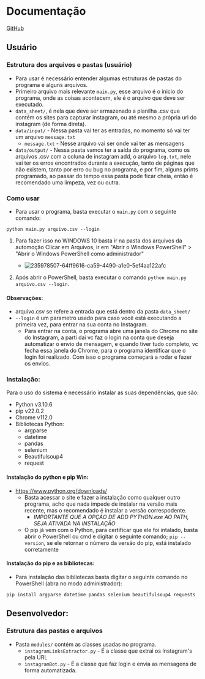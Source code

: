 
# Documentação

[GitHub](https://github.com/AlexSilva-dev/InstagramBot)


## Usuário


### Estrutura dos arquivos e pastas (usuário)
- Para usar é necessário entender algumas estruturas de pastas do programa e alguns arquivos.
- Primeiro arquivo mais relevante `main.py`, esse arquivo é o inicio do programa, onde as coisas acontecem, ele é o arquivo que deve ser executado.
- `data_sheet/`, é nela que deve ser armazenado a planilha .csv que contém os sites para capturar instagram, ou até mesmo a própria url do instagram (de forma direta).
- `data/input/` - Nessa pasta vai ter as entradas, no momento só vai ter um arquivo `message.txt`
    - `message.txt` - Nesse arquivo vai ser onde vai ter as mensagens
- `data/output/` - Nessa pasta vamos ter a saída do programa, como os arquivos .csv com a coluna de instagram add, o arquivo `log.txt`, nele vai ter os erros encontrados durante a execução, tanto de páginas que não existem, tanto por erro ou bug no programa, e por fim, alguns prints programado, ao passar do tempo essa pasta pode ficar cheia, então é recomendado uma limpeza, vez ou outra.

### Como usar
- Para usar o programa, basta executar o `main.py` com o seguinte comando:
~~~
python main.py arquivo.csv --login
~~~

1. Para fazer isso no WINDOWS 10 basta ir na pasta dos arquivos da automoção Clicar em Arquivos, ir em "Abrir o Windows PowerShell" > "Abrir o Windows PowerShell como administrador"
    - ![235978507-64ff9616-ca59-4490-a1e0-5ef4aa122afc](https://user-images.githubusercontent.com/89947341/235983074-a9e32e19-d88c-4e40-b074-48e71da20aa7.png)

2. Após abrir o PowerShell, basta executar o comando `python main.py arquivo.csv --login`.

#### Observações:
- arquivo.csv se refere a entrada que está dentro da pasta `data_sheet/`
- `--login` é um parametro usado para caso você está executando a primeira vez, para entrar na sua conta no Instagram.
    - Para entrar na conta, o programa abre uma janela do Chrome no site do Instagram, a parti dai vc faz o login na conta que deseja automatizar o envio de mensagem, e quando tiver tudo completo, vc fecha essa janela do Chrome, para o programa identificar que o login foi realizado. Com isso o programa começará a rodar e fazer os envios.


### Instalação:

Para o uso do sistema é necessário instalar as suas dependências, que são:
- Python v3.10.6
- pip v22.0.2
- Chrome v112.0
- Bibliotecas Python:
    - argparse
    - datetime
    - pandas
    - selenium
    - Beautifulsoup4
    - request

#### Instalação do python e pip Win:
- https://www.python.org/downloads/
    - Basta acessar o site e fazer a instalação como qualquer outro programa, acho que nada impede de instalar na versão mais recente, mas o recomendado é instalar a versão correspodente.
        - *IMPORTANTE QUE A OPÇÃO DE ADD PYTHON.exe AO PATH, SEJA ATIVADA NA INSTALAÇÃO*
    - O pip já vem com o Python, para certificar que ele foi intalado, basta abrir o PowerShell ou cmd e digitar o seguinte comando; `pip --version`, se ele retornar o número da versão do pip, está instalado corretamente


#### Instalação do pip e as bibliotecas:
- Para instalação das bibliotecas basta digitar o seguinte comando no PowerShell (abra no modo administrador):
~~~
pip install argparse datetime pandas selenium beautifulsoup4 requests
~~~


## Desenvolvedor:

### Estrutura das pastas e arquivos
- Pasta `modules/` contém as classes usadas no programa.
    - `instagramLinksExtractor.py` - É a classe que extrai os Instagram's pela URL
    - `ìnstagramBot.py` - É a classe que faz login e envia as mensagens de forma automatizada.

